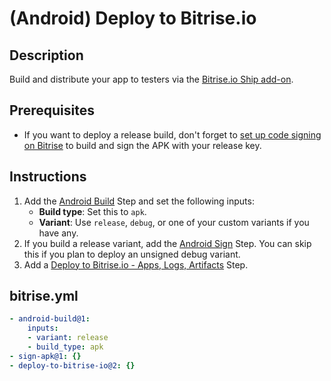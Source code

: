 # (Android) Deploy to Bitrise.io

## Description

Build and distribute your app to testers via the [Bitrise.io Ship add-on](https://devcenter.bitrise.io/en/deploying/deploying-with-ship/getting-started-with-ship.html).

## Prerequisites

* If you want to deploy a release build, don't forget to [set up code signing on Bitrise](https://devcenter.bitrise.io/en/code-signing/android-code-signing.html) to build and sign the APK with your release key.

## Instructions

1. Add the [Android Build](https://github.com/bitrise-steplib/bitrise-step-android-build) Step and set the following inputs:
    - **Build type**: Set this to `apk`.
    - **Variant**: Use `release`, `debug`, or one of your custom variants if you have any.
2. If you build a release variant, add the [Android Sign](https://github.com/bitrise-steplib/steps-sign-apk) Step. You can skip this if you plan to deploy an unsigned debug variant.
3. Add a [Deploy to Bitrise.io - Apps, Logs, Artifacts](https://www.bitrise.io/integrations/steps/deploy-to-bitrise-io) Step.

## bitrise.yml

```yaml
- android-build@1:
    inputs:
    - variant: release
    - build_type: apk
- sign-apk@1: {}
- deploy-to-bitrise-io@2: {}
```
